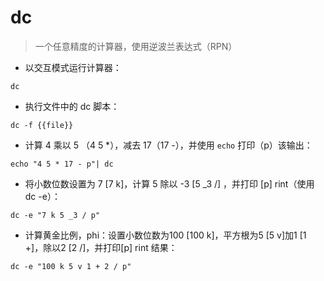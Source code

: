 # dc

> 一个任意精度的计算器，使用逆波兰表达式（RPN）

- 以交互模式运行计算器：

`dc`

- 执行文件中的 dc 脚本：

`dc -f {{file}}`

- 计算 4 乘以 5 （4 5 *），减去 17（17 -），并使用 `echo` 打印（p）该输出：

`echo "4 5 * 17 - p"| dc`

- 将小数位数设置为 7 [7 k]，计算 5 除以 -3 [5 _3 /] ，并打印 [p] rint（使用 dc -e）：

`dc -e "7 k 5 _3 / p"`

- 计算黄金比例，phi：设置小数位数为100 [100 k]，平方根为5 [5 v]加1 [1 +]，除以2 [2 /]，并打印[p] rint 结果：

`dc -e "100 k 5 v 1 + 2 / p"`

[#]: contributors: ([琳小梁]，[潘潘]，[王兴宇，Linux & BC]，[玉叶])
